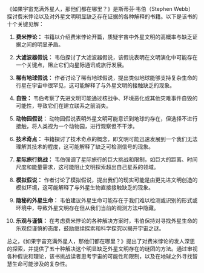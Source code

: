 《如果宇宙充满外星人，那他们都在哪里？》是斯蒂芬·韦伯（Stephen Webb）探讨费米悖论以及对外星文明明显缺乏存在证据的各种解释的书籍。以下是该书的十个关键见解：

1. **费米悖论：** 书籍以介绍费米悖论开篇，质疑宇宙中外星文明的高概率与缺乏证据之间的明显矛盾。

2. **大滤波器假说：** 韦伯探讨了大滤波器假说，该假说表明在文明演化中可能存在一个关键点，阻止它们向星际通讯或旅行发展。

3. **稀有地球假说：** 作者讨论了稀有地球假说，提出类似地球能够支持复杂生命的行星在宇宙中很罕见，这可能解释了与外星文明的接触缺乏的现象。

4. **自毁：** 韦伯考察了先进文明可能通过核战争、环境恶化或其他灾难事件自毁的可能性，导致它们在建立联系之前消失。

5. **动物园假说：** 动物园假说表明外星文明可能意识到地球的存在，但选择不进行接触，将人类视为一个动物园，进行观察但不干涉。

6. **技术奇点：** 书籍探讨了技术奇点的概念，即文明可能迅速发展到一个我们无法理解其技术的程度，这可能解释了缺乏可检测信号的现象。

7. **星际旅行挑战：** 韦伯强调了星际旅行的巨大挑战和限制，如巨大的距离、时间尺度和能量需求，这可能阻止文明探索超出自己星系的领域。

8. **模拟假说：** 作者讨论了模拟假说，提出我们的现实可能是由更先进文明创造的模拟环境，这可能解释了与外星生物直接接触缺乏的现象。

9. **隐秘的外星生命：** 韦伯建议外星生命可能存在于我们难以检测或识别的形式或环境中，导致外星文明存在但从我们当前的观测方法中隐藏。

10. **乐观与谨慎：** 在考虑费米悖论的各种解决方案时，韦伯保持对寻找外星生命的乐观但谨慎的态度，鼓励继续探索和科学探究以揭开宇宙之谜。

总之，《如果宇宙充满外星人，那他们都在哪里？》提出了对费米悖论的发人深思的探索，并提供了五十种解决这个明显缺乏外星文明存在的谜团的方法。通过审视各种假说和理论，该书挑战读者思考宇宙的可能性和限制，以及在地球之外寻找智慧生命可能涉及的复杂性。